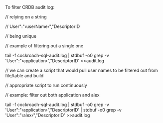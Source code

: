 To filter CRDB audit log:

//   relying on a string

// User":"‹userName›","DescriptorID

// being unique

// example of filtering out a single one

tail -f  cockroach-sql-audit.log | stdbuf -o0 grep -v 'User":"‹application›","DescriptorID' >>audit.log

// we can create a script that would pull user names to be filtered out from file/table and build

// appropriate script to run continuously

// example: filter out both application and alex  
 
tail -f  cockroach-sql-audit.log | stdbuf -o0 grep -v 'User":"‹application›","DescriptorID' |  stdbuf -o0 grep -v 'User":"‹alex›","DescriptorID' >>audit.log
